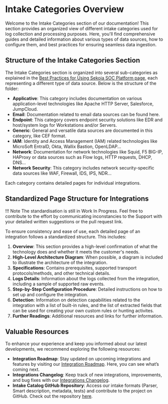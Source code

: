 # Intake Categories Overview

Welcome to the Intake Categories section of our documentation! This section provides an organized view of different intake categories used for log collection and processing purposes. Here, you'll find comprehensive guides and detailed information about various types of data sources, how to configure them, and best practices for ensuring seamless data ingestion.

## Structure of the Intake Categories Section

The Intake Categories section is organized into several sub-categories as explained in the [Best Practices for Using Sekoia SOC Platform page](/getting_started/best_practices.md), each representing a different type of data source. Below is the structure of the folder:

- **Applicative**: This category includes documentation on various application-level technologies  like Apache HTTP Server, Salesforce, JumpCloud.
- **Email**: Documentation related to email data sources can be found here.
- **Endpoint**: This category covers endpoint security solutions like EDR and host/system logs for Workstations and/or Servers.
- **Generic**: General and versatile data sources are documented in this category, like CEF format.
- **IAM**: Identity and Access Management (IAM) related technologies like MicroSoft EntraID, Okta, Wallix Bastion, OpenLDAP...
- **Network**: Documentation for network technologies like Squid, F5 BIG-IP, HAProxy or data sources such as Flow logs, HTTP requests, DHCP, DNS...
- **Network Security**: This category includes network security-specific data sources like WAF, Firewall, IDS, IPS, NDR...

Each category contains detailed pages for individual integrations.

## Standardized Page Structure for Integrations

!!! Note
    The standardisation is still in Work In Progress. Feel free to contribute to the effort by communicating inconstancies to the Support with your detailed written suggestions or the pull request link.

To ensure consistency and ease of use, each detailed page of an integration follows a standardized structure. This includes:

1. **Overview**: This section provides a high-level confirmation of what the technology does and whether it meets the customer's needs.
2. **High-Level Architecture Diagram**: When possible, a diagram is included to illustrate the architecture of the integration.
3. **Specifications**: Contains prerequisites, supported transport protocols/methods, and other technical details.
4. **Logs Details**: Information about the logs collected from the integration, including a sample of supported raw events.
5. **Step-by-Step Configuration Procedure**: Detailed instructions on how to set up and configure the integration.
6. **Detection**: Information on detection capabilities related to the integration with a list of built-in rules, and the list of extracted fields that can be used for creating your own custom rules or hunting activites.
7. **Further Readings**: Additional resources and links for further information.

## Valuable Resources

To enhance your experience and keep you informed about our latest developments, we recommend exploring the following resources:

- **Integration Roadmap**: Stay updated on upcoming integrations and features by visiting our [Integration Roadmap](https://roadmap-integrations.sekoia.io/tabs/18-coming-next/tabs/5-under-consideration). Here, you can see what’s coming next.
- **Integrations Changelog**: Keep track of new integrations, improvements, and bug fixes with our [Integrations Changelog](https://changelog.sekoia.io/?type=t650d50f380b21).
- **Intake Catalog GitHub Repository**: Access our intake formats (Parser, Smart description, metadata, tests) and contribute to the project on GitHub. Check out the repository [here](https://github.com/SEKOIA-IO/intake-formats).
